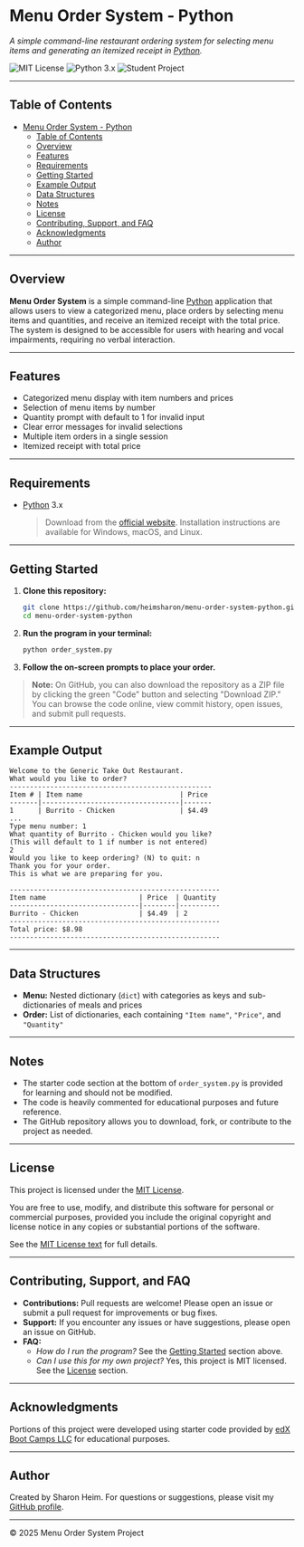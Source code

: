 # Menu Order System - Python

_A simple command-line restaurant ordering system for selecting menu items and generating an itemized receipt in [Python](https://www.python.org/)._

![MIT License](https://img.shields.io/badge/license-MIT-green)
![Python 3.x](https://img.shields.io/badge/python-3.x-blue)
![Student Project](https://img.shields.io/badge/student_project-s_heim-yellow)

---

## Table of Contents

-   [Menu Order System - Python](#menu-order-system---python)
    -   [Table of Contents](#table-of-contents)
    -   [Overview](#overview)
    -   [Features](#features)
    -   [Requirements](#requirements)
    -   [Getting Started](#getting-started)
    -   [Example Output](#example-output)
    -   [Data Structures](#data-structures)
    -   [Notes](#notes)
    -   [License](#license)
    -   [Contributing, Support, and FAQ](#contributing-support-and-faq)
    -   [Acknowledgments](#acknowledgments)
    -   [Author](#author)

---

## Overview

**Menu Order System** is a simple command-line [Python](https://www.python.org/) application that allows users to view a categorized menu, place orders by selecting menu items and quantities, and receive an itemized receipt with the total price. The system is designed to be accessible for users with hearing and vocal impairments, requiring no verbal interaction.

---

## Features

-   Categorized menu display with item numbers and prices
-   Selection of menu items by number
-   Quantity prompt with default to 1 for invalid input
-   Clear error messages for invalid selections
-   Multiple item orders in a single session
-   Itemized receipt with total price

---

## Requirements

-   [Python](https://www.python.org/) 3.x
    > Download from the [official website](https://www.python.org/downloads/).
    > Installation instructions are available for Windows, macOS, and Linux.

---

## Getting Started

1. **Clone this repository:**
    ```bash
    git clone https://github.com/heimsharon/menu-order-system-python.git
    cd menu-order-system-python
    ```
2. **Run the program in your terminal:**
    ```bash
    python order_system.py
    ```
3. **Follow the on-screen prompts to place your order.**

> **Note:**
> On GitHub, you can also download the repository as a ZIP file by clicking the green "Code" button and selecting "Download ZIP."
> You can browse the code online, view commit history, open issues, and submit pull requests.

---

## Example Output

```
Welcome to the Generic Take Out Restaurant.
What would you like to order?
--------------------------------------------------
Item # | Item name                        | Price
-------|----------------------------------|-------
1      | Burrito - Chicken                | $4.49
...
Type menu number: 1
What quantity of Burrito - Chicken would you like?
(This will default to 1 if number is not entered)
2
Would you like to keep ordering? (N) to quit: n
Thank you for your order.
This is what we are preparing for you.

----------------------------------------------------
Item name                       | Price  | Quantity
--------------------------------|--------|----------
Burrito - Chicken               | $4.49  | 2
----------------------------------------------------
Total price: $8.98
----------------------------------------------------
```

---

## Data Structures

-   **Menu:** Nested dictionary (`dict`) with categories as keys and sub-dictionaries of meals and prices
-   **Order:** List of dictionaries, each containing `"Item name"`, `"Price"`, and `"Quantity"`

---

## Notes

-   The starter code section at the bottom of `order_system.py` is provided for learning and should not be modified.
-   The code is heavily commented for educational purposes and future reference.
-   The GitHub repository allows you to download, fork, or contribute to the project as needed.

---

## License

This project is licensed under the [MIT License](./LICENSE.txt).

You are free to use, modify, and distribute this software for personal or commercial purposes, provided you include the original copyright
and license notice in any copies or substantial portions of the software.

See the [MIT License text](https://opensource.org/licenses/MIT) for full details.

---

## Contributing, Support, and FAQ

-   **Contributions:** Pull requests are welcome! Please open an issue or submit a pull request for improvements or bug fixes.
-   **Support:** If you encounter any issues or have suggestions, please open an issue on GitHub.
-   **FAQ:**
    -   _How do I run the program?_
        See the [Getting Started](#getting-started) section above.
    -   _Can I use this for my own project?_
        Yes, this project is MIT licensed. See the [License](#license) section.

---

## Acknowledgments

Portions of this project were developed using starter code provided by [edX Boot Camps LLC](https://bootcamp.edx.org/) for educational purposes.

---

## Author

Created by Sharon Heim.
For questions or suggestions, please visit my [GitHub profile](https://github.com/heimsharon).

---

© 2025 Menu Order System Project
